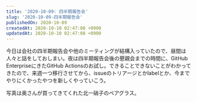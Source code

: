 ```yaml
---
title: '2020-10-09: 四半期報告会'
slug: '2020-10-09-四半期報告会'
publishedOn: 2020-10-09
createdAt: 2020-10-10 02:47:08 +0900
updatedAt: 2020-10-10 02:47:08 +0900
---
```

今日は会社の四半期報告会や他のミーティングが結構入っていたので、昼間は人々と話をしておしまい。夜は四半期報告会後の懇親会までの時間に、GitHub EnterpriseにきたGitHub Actionsのお試し。できることできないことがわかってきたので、来週一つ移行させてから、issueのトリアージとかlabelとか、今までやりにくかったやつを新しくやっていこう。

写真は奥さんが買ってきてくれた北一硝子のペアグラス。
